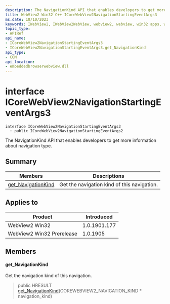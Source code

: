 ```yaml
---
description: The NavigationKind API that enables developers to get more information about navigation type.
title: WebView2 Win32 C++ ICoreWebView2NavigationStartingEventArgs3
ms.date: 10/10/2023
keywords: IWebView2, IWebView2WebView, webview2, webview, win32 apps, win32, edge, ICoreWebView2, ICoreWebView2Controller, browser control, edge html, ICoreWebView2NavigationStartingEventArgs3
topic_type: 
- APIRef
api_name:
- ICoreWebView2NavigationStartingEventArgs3
- ICoreWebView2NavigationStartingEventArgs3.get_NavigationKind
api_type:
- COM
api_location:
- embeddedbrowserwebview.dll
---
```


# interface ICoreWebView2NavigationStartingEventArgs3

```
interface ICoreWebView2NavigationStartingEventArgs3
  : public ICoreWebView2NavigationStartingEventArgs2
```

The NavigationKind API that enables developers to get more information about navigation type.

## Summary

 Members                        | Descriptions
--------------------------------|---------------------------------------------
[get_NavigationKind](#get_navigationkind) | Get the navigation kind of this navigation.

## Applies to

Product                         | Introduced
--------------------------------|---------------------------------------------
WebView2 Win32            |    1.0.1901.177
WebView2 Win32 Prerelease |    1.0.1905

## Members

#### get_NavigationKind

Get the navigation kind of this navigation.

> public HRESULT [get_NavigationKind](#get_navigationkind)(COREWEBVIEW2_NAVIGATION_KIND * navigation_kind)

